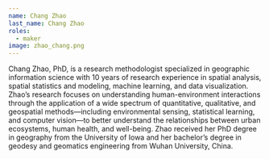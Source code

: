 ```yaml
---
name: Chang Zhao
last_name: Chang Zhao
roles:
  - maker
image: zhao_chang.png
---
```

Chang Zhao, PhD, is a research methodologist specialized in geographic information science with 10 years of research experience in spatial analysis, spatial statistics and modeling, machine learning, and data visualization. Zhao’s research focuses on understanding human-environment interactions through the application of a wide spectrum of quantitative, qualitative, and geospatial methods—including environmental sensing, statistical learning, and computer vision—to better understand the relationships between urban ecosystems, human health, and well-being. Zhao received her PhD degree in geography from the University of Iowa and her bachelor’s degree in geodesy and geomatics engineering from Wuhan University, China.